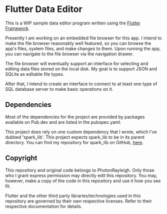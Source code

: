 # Flutter Data Editor

This is a WIP sample data editor program written using the [Flutter Framework](https://flutter.dev/).

Presently I am working on an embedded file browser for this app. I intend to make the file browser reasonably well featured, so you can browse the app's files, system files, and make changes to them. Upon running the app, you can navigate to the file browser via the navigation drawer.

The file browser will eventually support an interface for selecting and editing data files stored on the local disk. My goal is to support JSON and SQLite as editable file types.

After that, I intend to create an interface to connect to at least one type of SQL database server to make basic operations on it. 

## Dependencies
Most of the dependencies for the project are provided by packages available on Pub.dev and are listed in the pubspec.yaml.

This project does rely on one custom dependency that I wrote, which I've dubbed 'spark_lib'. This project expects spark_lib to be in its parent directory. You can find my repository for spark_lib on GitHub, [here](https://github.com/PhotonRayleigh/spark_lib_flutter).

## Copyright
This repository and original code belongs to PhotonRayleigh. Only those who I grant express permission may directly edit this repository. You may, however, make a copy of the code in this repository and use it how you see fit.

Flutter and the other third party libraries/technologies used in this repository are governed by their own respective licenses. Refer to their respective documentation for details.